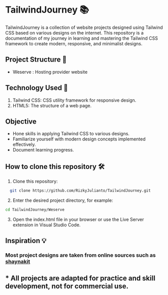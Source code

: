 # TailwindJourney 📚
TailwindJourney is a collection of website projects designed using Tailwind CSS based on various designs on the internet. This repository is a documentation of my journey in learning and mastering the Tailwind CSS framework to create modern, responsive, and minimalist designs.


## Project Structure 📂

 - Weserve : Hosting provider website
 

## Technology Used 🚀
<ol>
  <li>Tailwind CSS: CSS utility framework for responsive design.</li>
   <li>HTML5: The structure of a web page.</li>
</ol>


## Objective 
- Hone skills in applying Tailwind CSS to various designs.
- Familiarize yourself with modern design concepts implemented effectively.
- Document learning progress.


## How to clone this repository 🛠️

1. Clone this repository:
```bash
  git clone https://github.com/RizkyJulianto/TailwindJourney.git
```

2. Enter the desired project directory, for example:
```bash
cd TailwindJourney/Weserve
```
3. Open the index.html file in your browser or use the Live Server extension in Visual Studio Code.


## Inspiration 💡
<h3>Most project designs are taken from online sources such as <a href="https://shaynakit.com/landing">shaynakit</a></h3>
<h2>* All projects are adapted for practice and skill development, not for commercial use.</h2>


